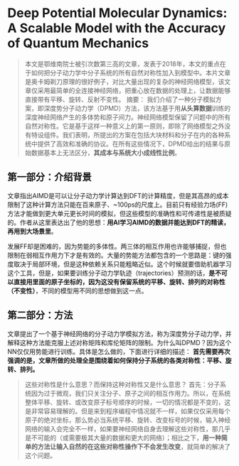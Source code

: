 # Deep Potential Molecular Dynamics: A Scalable Model with the Accuracy of Quantum Mechanics

> 本文是鄂维南院士被引次数第三高的文章，发表于2018年，本文的重点在于如何把分子动力学中分子系统的所有自然对称性加入到模型中。本片文章是奥卡姆剃刀原理的很好例子，对比大量出现的复杂的神经网络模型，该文章仅采用最简单的全连接神经网络，把重心放在数据的处理上，让数据能够直接带有平移、旋转、反射不变性。
> 摘要：
>我们介绍了一种分子模拟方案，即深度势分子动力学（DPMD）方法，该方法基于用**从头算数据**训练的深度神经网络产生的多体势和原子间力。神经网络模型保留了问题中的所有自然对称性。它是基于这样一种意义上的第一原则，即除了网络模型之外没有特设组件。我们表明，所提出的方案在包括大块材料和分子在内的各种系统中提供了高效和准确的协议。在所有这些情况下，DPMD给出的结果与原始数据基本上无法区分，**其成本与系统大小成线性比例**。

## 第一部分：介绍背景
文章指出AIMD是可以让分子动力学计算达到DFT的计算精度，但是其高昂的成本限制了这种计算方法只能在百来原子、~100ps的尺度上。目前只有经验力场(FF)方法才能做到更大单元更长时间的模拟，但这些模型的准确性和可传递性是被质疑的。作者从这里表达出了他的思想：**用AI学习AIMD的数据并能达到DFT的精读，再用到大场景里**。

发展FF却是困难的，因为势能的多体性。两三体的相互作用也许能够捕捉，但也限制在弱相互作用力下才是有效的。大量的势能方法都包含的一个思路是：键的强度取决于局部环境，但是这种依赖关系只能粗略近似。这个时候就要借助机器学习这个工具，但是，如果要训练分子动力学轨迹（trajectories）预测的话，**是不可以直接用里面的原子坐标的，因为这没有保留系统的平移、旋转、排列的对称性（不变性）**，不同的模型用不同的思想做到这一点。

## 第二部分：方法
文章提出了一个基于神经网络的分子动力学模拟方法，称为深度势分子动力学，并解释这种方法能克服上述对称矩阵和库伦矩阵的限制。为什么叫DPMD？因为这个NN仅仅用势能进行训练。具体是怎么做的，下面进行详细的描述：
**首先需要再次强调的是，文章所做的处理全是围绕着如何保持分子系统的各类对称性：平移、旋转、排列。**
> 这些对称性是什么意思？而保持这种对称性又是什么意思？
> 首先：分子系统因为过于微观，我们只关注分子、原子之间的相互作用力。所以，在系统整体平移、旋转、或改变原子标号顺序的时候，一切的情况都是不变的，这是非常容易理解的。但是来到程序编程中情况就不一样，如果仅仅采用每个原子的绝对坐标，那么势必当系统平移、旋转、改变标号的时候，输入神经网络的输入会完全不一样，如果要神经网络自身去理解这些对称性，那几乎是不可能的（或需要极其大量的数据和更大的网络）；相比之下，**用一种简单的方法让输入自然的在这些对称性操作下不会发生改变**，就简单的解决了这个问题。


